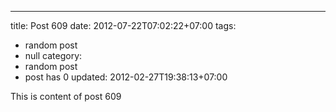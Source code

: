 ---
title: Post 609
date: 2012-07-22T07:02:22+07:00
tags:
  - random post
  - null
category:
  - random post
  - post has 0
updated: 2012-02-27T19:38:13+07:00

This is content of post 609